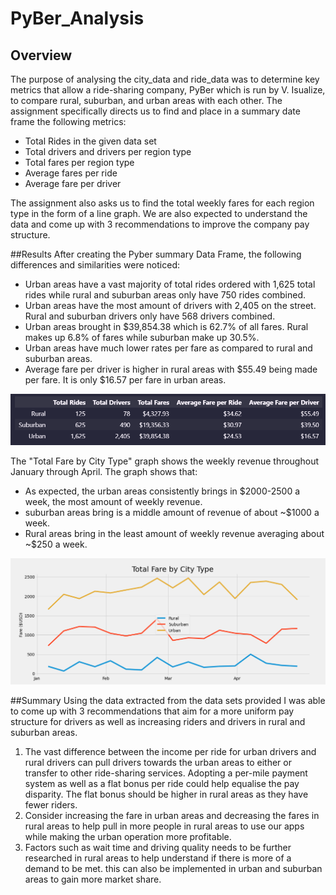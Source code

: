 # PyBer_Analysis

## Overview
The purpose of analysing the city_data and ride_data was to determine key metrics that allow a ride-sharing company, PyBer which is run by V. Isualize, to compare rural, suburban, and urban areas with each other. The assignment specifically directs us to find and place in a summary date frame the following metrics:
- Total Rides in the given data set
- Total drivers and drivers per region type
- Total fares per region type
- Average fares per ride
- Average fare per driver
      
The assignment also asks us to find the total weekly fares for each region type in the form of a line graph. We are also expected to understand the data and come up with 3 recommendations to improve the company pay structure.

##Results
After creating the Pyber summary Data Frame, the following differences and similarities were noticed:
- Urban areas have a vast majority of total rides ordered with 1,625 total rides while rural and suburban areas only have 750 rides combined.
- Urban areas have the most amount of drivers with 2,405 on the street. Rural and suburban drivers only have 568 drivers combined.
- Urban areas brought in $39,854.38 which is 62.7% of all fares. Rural makes up 6.8% of fares while suburban make up 30.5%.
- Urban areas have much lower rates per fare as compared to rural and suburban areas.
- Average fare per driver is higher in rural areas with $55.49 being made per fare. It is only $16.57 per fare in urban areas.

![pyber_summary_df](analysis/pyber_summary_df.png)

The "Total Fare by City Type" graph shows the weekly revenue throughout January through April. The graph shows that:
- As expected, the urban areas consistently brings in $2000-2500 a week, the most amount of weekly revenue.
- suburban areas bring is a middle amount of revenue of about ~$1000 a week.
- Rural areas bring in the least amount of weekly revenue averaging about ~$250 a week.

![PyBer_fare_summary](analysis/PyBer_fare_summary.png)

##Summary
Using the data extracted from the data sets provided I was able to come up with 3 recommendations that aim for a more uniform pay structure for drivers as well as increasing riders and drivers in rural and suburban areas.

1. The vast difference between the income per ride for urban drivers and rural drivers can pull drivers towards the urban areas to either or transfer to other ride-sharing services. Adopting a per-mile payment system as well as a flat bonus per ride could help equalise the pay disparity. The flat bonus should be higher in rural areas as they have fewer riders.
2. Consider increasing the fare in urban areas and decreasing the fares in rural areas to help pull in more people in rural areas to use our apps while making the urban operation more profitable. 
3. Factors such as wait time and driving quality needs to be further researched in rural areas to help understand if there is more of a demand to be met. this can also be implemented in urban and suburban areas to gain more market share.
